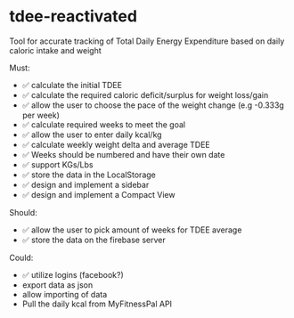 # tdee-reactivated
 Tool for accurate tracking of Total Daily Energy Expenditure based on daily caloric intake and weight
 
 
 Must:
- ✅ calculate the initial TDEE
- ✅ calculate the required caloric deficit/surplus for weight loss/gain
- ✅ allow the user to choose the pace of the weight change (e.g -0.333g per week)
- ✅ calculate required weeks to meet the goal
- ✅ allow the user to enter daily kcal/kg
- ✅ calculate weekly weight delta and average TDEE
- ✅ Weeks should be numbered and have their own date
- ✅ support KGs/Lbs
- ✅ store the data in the LocalStorage
- ✅ design and implement a sidebar
- ✅ design and implement a Compact View 
 
 Should:
 - ✅ allow the user to pick amount of weeks for TDEE average
 - ✅ store the data on the firebase server
 
 Could:
 - ✅ utilize logins (facebook?)
 - export data as json
 - allow importing of data
 - Pull the daily kcal from MyFitnessPal API


